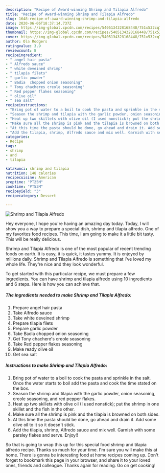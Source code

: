 ```yaml
---
description: "Recipe of Award-winning Shrimp and Tilapia Alfredo"
title: "Recipe of Award-winning Shrimp and Tilapia Alfredo"
slug: 1648-recipe-of-award-winning-shrimp-and-tilapia-alfredo
date: 2020-06-06T18:37:14.737Z
image: https://img-global.cpcdn.com/recipes/5405134328168448/751x532cq70/shrimp-and-tilapia-alfredo-recipe-main-photo.jpg
thumbnail: https://img-global.cpcdn.com/recipes/5405134328168448/751x532cq70/shrimp-and-tilapia-alfredo-recipe-main-photo.jpg
cover: https://img-global.cpcdn.com/recipes/5405134328168448/751x532cq70/shrimp-and-tilapia-alfredo-recipe-main-photo.jpg
author: Ola Rodgers
ratingvalue: 3.9
reviewcount: 8
recipeingredient:
- " angel hair pasta"
- " Alfredo sauce"
- " white deveined shrimp"
- " tilapia filets"
- " garlic powder"
- " Badia  chopped onion seasoning"
- " Tony chacheres creole seasoning"
- " Red pepper flakes seasoning"
- " olive oil"
- " sea salt"
recipeinstructions:
- "Bring pot of water to a boil to cook the pasta and sprinkle in the salt. Once the water starts to boil add the pasta and cook the time stated on the box."
- "Season the shrimp and tilapia with the garlic powder, onion seasoning, creole seasoning, and red pepper flakes."
- "Heat up two skillets with olive oil (I used nonstick); put the shrimp in one skillet and the fish in the other."
- "Make sure all the shrimp is pink and the tilapia is browned on both sides."
- "At this time the pasta should be done, go ahead and drain it. Add some olive oil to it so it doesn&#39;t stick."
- "Add the tilapia, shrimp, Alfredo sauce and mix well. Garnish with some parsley flakes and serve. Enjoy!!"
categories:
- Recipe
tags:
- shrimp
- and
- tilapia

katakunci: shrimp and tilapia 
nutrition: 148 calories
recipecuisine: American
preptime: "PT25M"
cooktime: "PT53M"
recipeyield: "3"
recipecategory: Dessert

---
```



![Shrimp and Tilapia Alfredo](https://img-global.cpcdn.com/recipes/5405134328168448/751x532cq70/shrimp-and-tilapia-alfredo-recipe-main-photo.jpg)

Hey everyone, I hope you're having an amazing day today. Today, I will show you a way to prepare a special dish, shrimp and tilapia alfredo. One of my favorites food recipes. This time, I am going to make it a little bit tasty. This will be really delicious.

Shrimp and Tilapia Alfredo is one of the most popular of recent trending foods on earth. It is easy, it is quick, it tastes yummy. It is enjoyed by millions daily. Shrimp and Tilapia Alfredo is something that I've loved my whole life. They're nice and they look wonderful.




To get started with this particular recipe, we must prepare a few ingredients. You can have shrimp and tilapia alfredo using 10 ingredients and 6 steps. Here is how you can achieve that.

<!--inarticleads1-->

##### The ingredients needed to make Shrimp and Tilapia Alfredo:

1. Prepare  angel hair pasta
1. Take  Alfredo sauce
1. Take  white deveined shrimp
1. Prepare  tilapia filets
1. Prepare  garlic powder
1. Take  Badia  chopped onion seasoning
1. Get  Tony chachere&#39;s creole seasoning
1. Take  Red pepper flakes seasoning
1. Make ready  olive oil
1. Get  sea salt




<!--inarticleads2-->

##### Instructions to make Shrimp and Tilapia Alfredo:

1. Bring pot of water to a boil to cook the pasta and sprinkle in the salt. Once the water starts to boil add the pasta and cook the time stated on the box.
1. Season the shrimp and tilapia with the garlic powder, onion seasoning, creole seasoning, and red pepper flakes.
1. Heat up two skillets with olive oil (I used nonstick); put the shrimp in one skillet and the fish in the other.
1. Make sure all the shrimp is pink and the tilapia is browned on both sides.
1. At this time the pasta should be done, go ahead and drain it. Add some olive oil to it so it doesn&#39;t stick.
1. Add the tilapia, shrimp, Alfredo sauce and mix well. Garnish with some parsley flakes and serve. Enjoy!!




So that is going to wrap this up for this special food shrimp and tilapia alfredo recipe. Thanks so much for your time. I'm sure you will make this at home. There is gonna be interesting food at home recipes coming up. Don't forget to bookmark this page in your browser, and share it to your loved ones, friends and colleague. Thanks again for reading. Go on get cooking!
